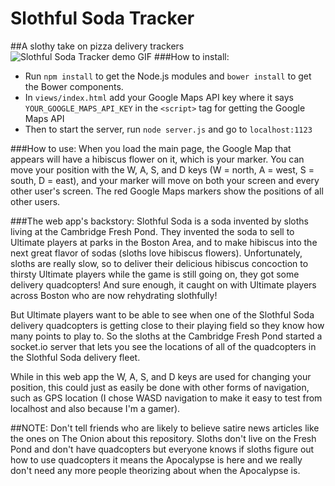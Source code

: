 Slothful Soda Tracker
=====================

##A slothy take on pizza delivery trackers
![Slothful Soda Tracker demo GIF](https://github.com/AndyHaskell/slothful-soda-tracker/blob/master/public/images/slothful-soda-tracker-demo.gif?raw=true)
###How to install:
* Run `npm install` to get the Node.js modules and `bower install` to get the Bower components.
* In `views/index.html` add your Google Maps API key where it says `YOUR_GOOGLE_MAPS_API_KEY` in the `<script>` tag for getting the Google Maps API
* Then to start the server, run `node server.js` and go to `localhost:1123`

###How to use:
When you load the main page, the Google Map that appears will have a hibiscus flower on it, which
is your marker. You can move your position with the W, A, S, and D keys (W = north, A = west,
S = south, D = east), and your marker will move on both your screen and every other user's screen.
The red Google Maps markers show the positions of all other users.

###The web app's backstory:
Slothful Soda is a soda invented by sloths living at the Cambridge Fresh Pond. They invented the soda
to sell to Ultimate players at parks in the Boston Area, and to make hibiscus into the next great
flavor of sodas (sloths love hibiscus flowers). Unfortunately, sloths are really slow, so to deliver
their delicious hibiscus concoction to thirsty Ultimate players while the game is still going on, they
got some delivery quadcopters! And sure enough, it caught on with Ultimate players across Boston who
are now rehydrating slothfully!

But Ultimate players want to be able to see when one of the Slothful Soda delivery quadcopters is
getting close to their playing field so they know how many points to play to. So the sloths at the
Cambridge Fresh Pond started a socket.io server that lets you see the locations of all of the
quadcopters in the Slothful Soda delivery fleet.

While in this web app the W, A, S, and D keys are used for changing your position, this could just
as easily be done with other forms of navigation, such as GPS location (I chose WASD navigation to
make it easy to test from localhost and also because I'm a gamer).

##NOTE: Don't tell friends who are likely to believe satire news articles like the ones on The Onion about this repository.  Sloths don't live on the Fresh Pond and don't have quadcopters but everyone knows if sloths figure out how to use quadcopters it means the Apocalypse is here and we really don't need any more people theorizing about when the Apocalypse is.
